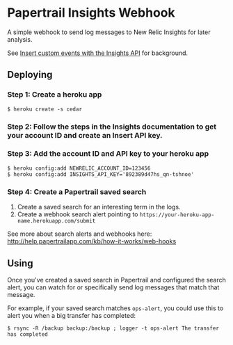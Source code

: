 # Papertrail Insights Webhook

A simple webhook to send log messages to New Relic Insights for later analysis.

See [Insert custom events with the Insights API](https://docs.newrelic.com/docs/insights/explore-data/custom-events/insert-custom-events-insights-api) for background.

## Deploying

### Step 1: Create a heroku app

    $ heroku create -s cedar

### Step 2: Follow the steps in the Insights documentation to get your account ID and create an Insert API key.

### Step 3: Add the account ID and API key to your heroku app

    $ heroku config:add NEWRELIC_ACCOUNT_ID=123456
    $ heroku config:add INSIGHTS_API_KEY='892389d47hs_qn-tshnoe'

### Step 4: Create a Papertrail saved search

1. Create a saved search for an interesting term in the logs.
2. Create a webhook search alert pointing to `https://your-heroku-app-name.herokuapp.com/submit`

See more about search alerts and webhooks here: http://help.papertrailapp.com/kb/how-it-works/web-hooks

## Using

Once you've created a saved search in Papertrail and configured the search
alert, you can watch for or specifically send log messages that match that message.

For example, if your saved search matches `ops-alert`, you could use this 
to alert you when a big transfer has completed:

    $ rsync -R /backup backup:/backup ; logger -t ops-alert The transfer has completed

